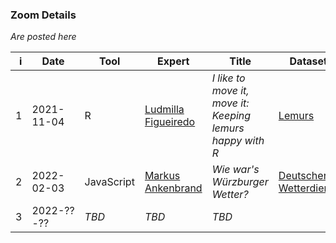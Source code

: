 ### Zoom Details

*Are posted here*

|    i | Date       | Tool       | Expert     | Title | Dataset  | DE/EN   | Result |
| ---: | ---------- | ---------- | ---------- | ----- | -------- | ------- | ------ |
|    1 | 2021-11-04 | R          | [Ludmilla Figueiredo](https://ludmillafigueiredo.github.io) | *I like to move it, move it: Keeping lemurs happy with R* | [Lemurs](https://github.com/rfordatascience/tidytuesday/blob/master/data/2021/2021-08-24/readme.md) | English | [repo](https://github.com/ludmillafigueiredo/data_crunch_magic_wue), [document](./dcm/01_lemurs/lemurs.html) |
|    2 | 2022-02-03 | JavaScript | [Markus Ankenbrand](https://markus.ankenbrand.me) | *Wie war's Würzburger Wetter?*  |   [Deutscher Wetterdienst](https://cdc.dwd.de/portal/)   | German | [notebook](https://observablehq.com/@iimog/wie-wars-wurzburger-wetter), [repo](https://github.com/iimog/dcm-wuerzburger-wetter/) |
|    3 | 2022-??-?? | *TBD*      | *TBD*                                                       | *TBD*                                                                                               |                                                           |         |        |

